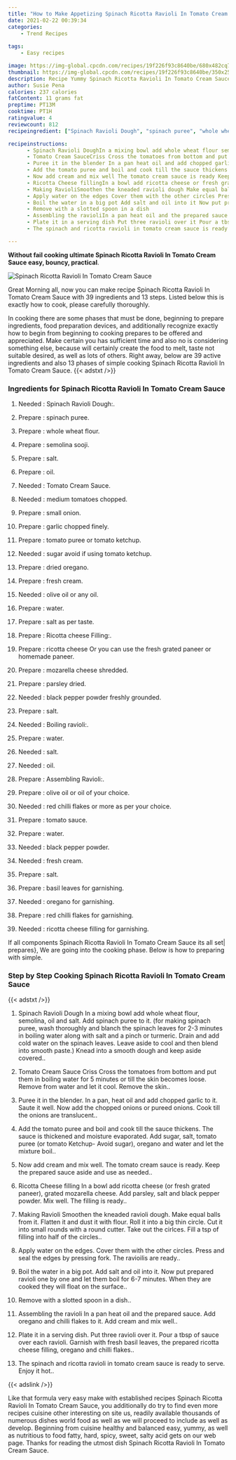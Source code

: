 ```yaml
---
title: "How to Make Appetizing Spinach Ricotta Ravioli In Tomato Cream Sauce"
date: 2021-02-22 00:39:34
categories:
    - Trend Recipes
    
tags:
    - Easy recipes

image: https://img-global.cpcdn.com/recipes/19f226f93c8640be/680x482cq70/spinach-ricotta-ravioli-in-tomato-cream-sauce-recipe-main-photo.jpg
thumbnail: https://img-global.cpcdn.com/recipes/19f226f93c8640be/350x250cq70/spinach-ricotta-ravioli-in-tomato-cream-sauce-recipe-main-photo.jpg
description: Recipe Yummy Spinach Ricotta Ravioli In Tomato Cream Sauce with 39 ingredients and 13 stages of easy cooking.
author: Susie Pena
calories: 237 calories
fatContent: 11 grams fat
preptime: PT13M
cooktime: PT1H
ratingvalue: 4
reviewcount: 812
recipeingredient: ["Spinach Ravioli Dough", "spinach puree", "whole wheat flour", "semolina sooji", "salt", "oil", "Tomato Cream Sauce", "medium tomatoes chopped", "small onion", "garlic chopped finely", "tomato puree or tomato ketchup", "sugar avoid if using tomato ketchup", "dried oregano", "fresh cream", "olive oil or any oil", "water", "salt as per taste", "Ricotta cheese Filling", "ricotta cheese Or you can use the fresh grated paneer or homemade paneer", "mozarella cheese shredded", "parsley dried", "black pepper powder freshly grounded", "salt", "Boiling ravioli", "water", "salt", "oil", "Assembling Ravioli", "olive oil or oil of your choice", "red chilli flakes or more as per your choice", "tomato sauce", "water", "black pepper powder", "fresh cream", "salt", "basil leaves for garnishing", "oregano for garnishing", "red chilli flakes for garnishing", "ricotta cheese filling for garnishing"]

recipeinstructions: 
      - Spinach Ravioli DoughIn a mixing bowl add whole wheat flour semolina oil and salt Add spinach puree to it for making spinach puree wash thoroughly and blanch the spinach leaves for 23 minutes in boiling water along with salt and a pinch or turmeric Drain and add cold water on the spinach leaves Leave aside to cool and then blend into smooth paste Knead into a smooth dough and keep aside covered 
      - Tomato Cream SauceCriss Cross the tomatoes from bottom and put them in boiling water for 5 minutes or till the skin becomes loose Remove from water and let it cool Remove the skin 
      - Puree it in the blender In a pan heat oil and add chopped garlic to it Saute it well Now add the chopped onions or pureed onions Cook till the onions are translucent 
      - Add the tomato puree and boil and cook till the sauce thickens The sauce is thickened and moisture evaporated Add sugar salt tomato puree or tomato Ketchup Avoid sugar oregano and water and let the mixture boil 
      - Now add cream and mix well The tomato cream sauce is ready Keep the prepared sauce aside and use as needed 
      - Ricotta Cheese fillingIn a bowl add ricotta cheese or fresh grated paneer grated mozarella cheese Add parsley salt and black pepper powder Mix well The filling is ready 
      - Making RavioliSmoothen the kneaded ravioli dough Make equal balls from it Flatten it and dust it with flour Roll it into a big thin circle Cut it into small rounds with a round cutter Take out the cirlces Fill a tsp of filling into half of the circles 
      - Apply water on the edges Cover them with the other circles Press and seal the edges by pressing fork The ravioilis are ready 
      - Boil the water in a big pot Add salt and oil into it Now put prepared ravioli one by one and let them boil for 67 minutes When they are cooked they will float on the surface 
      - Remove with a slotted spoon in a dish 
      - Assembling the ravioliIn a pan heat oil and the prepared sauce Add oregano and chilli flakes to it Add cream and mix well 
      - Plate it in a serving dish Put three ravioli over it Pour a tbsp of sauce over each ravioli Garnish with fresh basil leaves the prepared ricotta cheese filling oregano and chilli flakes 
      - The spinach and ricotta ravioli in tomato cream sauce is ready to serve Enjoy it hot

---
```




**Without fail cooking ultimate Spinach Ricotta Ravioli In Tomato Cream Sauce easy, bouncy, practical**. 


![Spinach Ricotta Ravioli In Tomato Cream Sauce](https://img-global.cpcdn.com/recipes/19f226f93c8640be/680x482cq70/spinach-ricotta-ravioli-in-tomato-cream-sauce-recipe-main-photo.jpg "Spinach Ricotta Ravioli In Tomato Cream Sauce")




Great Morning all, now you can make recipe Spinach Ricotta Ravioli In Tomato Cream Sauce with 39 ingredients and 13 steps. Listed below this is exactly how to cook, please carefully thoroughly.

In cooking there are some phases that must be done, beginning to prepare ingredients, food preparation devices, and additionally recognize exactly how to begin from beginning to cooking prepares to be offered and appreciated. Make certain you has sufficient time and also no is considering something else, because will certainly create the food to melt, taste not suitable desired, as well as lots of others. Right away, below are 39 active ingredients and also 13 phases of simple cooking Spinach Ricotta Ravioli In Tomato Cream Sauce.
{{< adstxt />}}

### Ingredients for Spinach Ricotta Ravioli In Tomato Cream Sauce


1. Needed  : Spinach Ravioli Dough:.

1. Prepare  : spinach puree.

1. Prepare  : whole wheat flour.

1. Prepare  : semolina sooji.

1. Prepare  : salt.

1. Prepare  : oil.

1. Needed  : Tomato Cream Sauce.

1. Needed  : medium tomatoes chopped.

1. Prepare  : small onion.

1. Prepare  : garlic chopped finely.

1. Prepare  : tomato puree or tomato ketchup.

1. Needed  : sugar avoid if using tomato ketchup.

1. Prepare  : dried oregano.

1. Prepare  : fresh cream.

1. Needed  : olive oil or any oil.

1. Prepare  : water.

1. Prepare  : salt as per taste.

1. Prepare  : Ricotta cheese Filling:.

1. Prepare  : ricotta cheese Or you can use the fresh grated paneer or homemade paneer.

1. Prepare  : mozarella cheese shredded.

1. Prepare  : parsley dried.

1. Needed  : black pepper powder freshly grounded.

1. Prepare  : salt.

1. Needed  : Boiling ravioli:.

1. Prepare  : water.

1. Needed  : salt.

1. Needed  : oil.

1. Prepare  : Assembling Ravioli:.

1. Prepare  : olive oil or oil of your choice.

1. Needed  : red chilli flakes or more as per your choice.

1. Prepare  : tomato sauce.

1. Prepare  : water.

1. Needed  : black pepper powder.

1. Needed  : fresh cream.

1. Prepare  : salt.

1. Prepare  : basil leaves for garnishing.

1. Needed  : oregano for garnishing.

1. Prepare  : red chilli flakes for garnishing.

1. Needed  : ricotta cheese filling for garnishing.



If all components Spinach Ricotta Ravioli In Tomato Cream Sauce its all set| prepares}, We are going into the cooking phase. Below is how to preparing with simple.

### Step by Step Cooking Spinach Ricotta Ravioli In Tomato Cream Sauce

{{< adstxt />}}


1. Spinach Ravioli Dough
In a mixing bowl add whole wheat flour, semolina, oil and salt. Add spinach puree to it. (for making spinach puree, wash thoroughly and blanch the spinach leaves for 2-3 minutes in boiling water along with salt and a pinch or turmeric. Drain and add cold water on the spinach leaves. Leave aside to cool and then blend into smooth paste.) Knead into a smooth dough and keep aside covered..



1. Tomato Cream Sauce
Criss Cross the tomatoes from bottom and put them in boiling water for 5 minutes or till the skin becomes loose. Remove from water and let it cool. Remove the skin..



1. Puree it in the blender. In a pan, heat oil and add chopped garlic to it. Saute it well. Now add the chopped onions or pureed onions. Cook till the onions are translucent..



1. Add the tomato puree and boil and cook till the sauce thickens. The sauce is thickened and moisture evaporated. Add sugar, salt, tomato puree (or tomato Ketchup- Avoid sugar), oregano and water and let the mixture boil..



1. Now add cream and mix well. The tomato cream sauce is ready. Keep the prepared sauce aside and use as needed..



1. Ricotta Cheese filling
In a bowl add ricotta cheese (or fresh grated paneer), grated mozarella cheese. Add parsley, salt and black pepper powder. Mix well. The filling is ready..



1. Making Ravioli
Smoothen the kneaded ravioli dough. Make equal balls from it. Flatten it and dust it with flour. Roll it into a big thin circle. Cut it into small rounds with a round cutter. Take out the cirlces. Fill a tsp of filling into half of the circles..



1. Apply water on the edges. Cover them with the other circles. Press and seal the edges by pressing fork. The ravioilis are ready..



1. Boil the water in a big pot. Add salt and oil into it. Now put prepared ravioli one by one and let them boil for 6-7 minutes. When they are cooked they will float on the surface..



1. Remove with a slotted spoon in a dish..



1. Assembling the ravioli
In a pan heat oil and the prepared sauce. Add oregano and chilli flakes to it. Add cream and mix well..



1. Plate it in a serving dish. Put three ravioli over it. Pour a tbsp of sauce over each ravioli. Garnish with fresh basil leaves, the prepared ricotta cheese filling, oregano and chilli flakes..



1. The spinach and ricotta ravioli in tomato cream sauce is ready to serve. Enjoy it hot..





{{< adslink />}}

Like that formula very easy make with established recipes Spinach Ricotta Ravioli In Tomato Cream Sauce, you additionally do try to find even more recipes cuisine other interesting on site us, readily available thousands of numerous dishes world food as well as we will proceed to include as well as develop. Beginning from cuisine healthy and balanced easy, yummy, as well as nutritious to food fatty, hard, spicy, sweet, salty acid gets on our web page. Thanks for reading the utmost dish Spinach Ricotta Ravioli In Tomato Cream Sauce.
